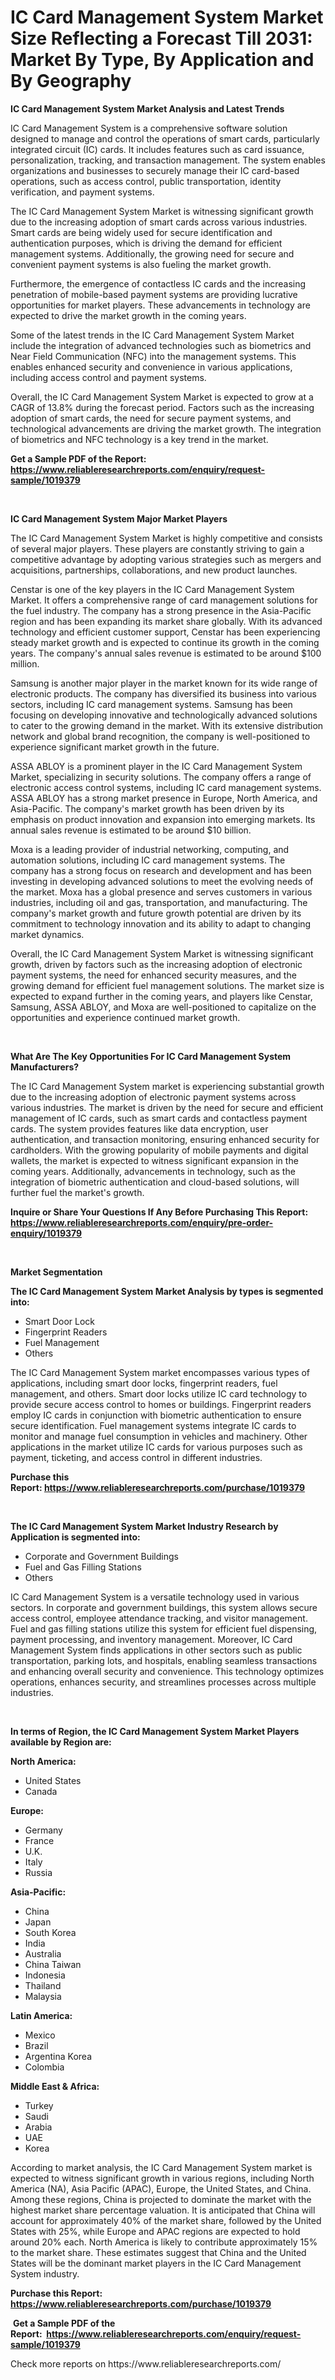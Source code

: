 <p><h1>IC Card Management System Market Size Reflecting a Forecast Till 2031: Market By Type, By Application and By Geography</h1></p><p><strong>IC Card Management System Market Analysis and Latest Trends</strong></p>
<p><p>IC Card Management System is a comprehensive software solution designed to manage and control the operations of smart cards, particularly integrated circuit (IC) cards. It includes features such as card issuance, personalization, tracking, and transaction management. The system enables organizations and businesses to securely manage their IC card-based operations, such as access control, public transportation, identity verification, and payment systems.</p><p>The IC Card Management System Market is witnessing significant growth due to the increasing adoption of smart cards across various industries. Smart cards are being widely used for secure identification and authentication purposes, which is driving the demand for efficient management systems. Additionally, the growing need for secure and convenient payment systems is also fueling the market growth.</p><p>Furthermore, the emergence of contactless IC cards and the increasing penetration of mobile-based payment systems are providing lucrative opportunities for market players. These advancements in technology are expected to drive the market growth in the coming years.</p><p>Some of the latest trends in the IC Card Management System Market include the integration of advanced technologies such as biometrics and Near Field Communication (NFC) into the management systems. This enables enhanced security and convenience in various applications, including access control and payment systems.</p><p>Overall, the IC Card Management System Market is expected to grow at a CAGR of 13.8% during the forecast period. Factors such as the increasing adoption of smart cards, the need for secure payment systems, and technological advancements are driving the market growth. The integration of biometrics and NFC technology is a key trend in the market.</p></p>
<p><strong>Get a Sample PDF of the Report:&nbsp; <a href="https://www.reliableresearchreports.com/enquiry/request-sample/1019379">https://www.reliableresearchreports.com/enquiry/request-sample/1019379</a></strong></p>
<p>&nbsp;</p>
<p><strong>IC Card Management System Major Market Players</strong></p>
<p><p>The IC Card Management System Market is highly competitive and consists of several major players. These players are constantly striving to gain a competitive advantage by adopting various strategies such as mergers and acquisitions, partnerships, collaborations, and new product launches.</p><p>Censtar is one of the key players in the IC Card Management System Market. It offers a comprehensive range of card management solutions for the fuel industry. The company has a strong presence in the Asia-Pacific region and has been expanding its market share globally. With its advanced technology and efficient customer support, Censtar has been experiencing steady market growth and is expected to continue its growth in the coming years. The company's annual sales revenue is estimated to be around $100 million.</p><p>Samsung is another major player in the market known for its wide range of electronic products. The company has diversified its business into various sectors, including IC card management systems. Samsung has been focusing on developing innovative and technologically advanced solutions to cater to the growing demand in the market. With its extensive distribution network and global brand recognition, the company is well-positioned to experience significant market growth in the future.</p><p>ASSA ABLOY is a prominent player in the IC Card Management System Market, specializing in security solutions. The company offers a range of electronic access control systems, including IC card management systems. ASSA ABLOY has a strong market presence in Europe, North America, and Asia-Pacific. The company's market growth has been driven by its emphasis on product innovation and expansion into emerging markets. Its annual sales revenue is estimated to be around $10 billion.</p><p>Moxa is a leading provider of industrial networking, computing, and automation solutions, including IC card management systems. The company has a strong focus on research and development and has been investing in developing advanced solutions to meet the evolving needs of the market. Moxa has a global presence and serves customers in various industries, including oil and gas, transportation, and manufacturing. The company's market growth and future growth potential are driven by its commitment to technology innovation and its ability to adapt to changing market dynamics.</p><p>Overall, the IC Card Management System Market is witnessing significant growth, driven by factors such as the increasing adoption of electronic payment systems, the need for enhanced security measures, and the growing demand for efficient fuel management solutions. The market size is expected to expand further in the coming years, and players like Censtar, Samsung, ASSA ABLOY, and Moxa are well-positioned to capitalize on the opportunities and experience continued market growth.</p></p>
<p>&nbsp;</p>
<p><strong>What Are The Key Opportunities For IC Card Management System Manufacturers?</strong></p>
<p><p>The IC Card Management System market is experiencing substantial growth due to the increasing adoption of electronic payment systems across various industries. The market is driven by the need for secure and efficient management of IC cards, such as smart cards and contactless payment cards. The system provides features like data encryption, user authentication, and transaction monitoring, ensuring enhanced security for cardholders. With the growing popularity of mobile payments and digital wallets, the market is expected to witness significant expansion in the coming years. Additionally, advancements in technology, such as the integration of biometric authentication and cloud-based solutions, will further fuel the market's growth.</p></p>
<p><strong>Inquire or Share Your Questions If Any Before Purchasing This Report: <a href="https://www.reliableresearchreports.com/enquiry/pre-order-enquiry/1019379">https://www.reliableresearchreports.com/enquiry/pre-order-enquiry/1019379</a></strong></p>
<p>&nbsp;</p>
<p><strong>Market Segmentation</strong></p>
<p><strong>The IC Card Management System Market Analysis by types is segmented into:</strong></p>
<p><ul><li>Smart Door Lock</li><li>Fingerprint Readers</li><li>Fuel Management</li><li>Others</li></ul></p>
<p><p>The IC Card Management System market encompasses various types of applications, including smart door locks, fingerprint readers, fuel management, and others. Smart door locks utilize IC card technology to provide secure access control to homes or buildings. Fingerprint readers employ IC cards in conjunction with biometric authentication to ensure secure identification. Fuel management systems integrate IC cards to monitor and manage fuel consumption in vehicles and machinery. Other applications in the market utilize IC cards for various purposes such as payment, ticketing, and access control in different industries.</p></p>
<p><strong>Purchase this Report:&nbsp;<a href="https://www.reliableresearchreports.com/purchase/1019379">https://www.reliableresearchreports.com/purchase/1019379</a></strong></p>
<p>&nbsp;</p>
<p><strong>The IC Card Management System Market Industry Research by Application is segmented into:</strong></p>
<p><ul><li>Corporate and Government Buildings</li><li>Fuel and Gas Filling Stations</li><li>Others</li></ul></p>
<p><p>IC Card Management System is a versatile technology used in various sectors. In corporate and government buildings, this system allows secure access control, employee attendance tracking, and visitor management. Fuel and gas filling stations utilize this system for efficient fuel dispensing, payment processing, and inventory management. Moreover, IC Card Management System finds applications in other sectors such as public transportation, parking lots, and hospitals, enabling seamless transactions and enhancing overall security and convenience. This technology optimizes operations, enhances security, and streamlines processes across multiple industries.</p></p>
<p>&nbsp;</p>
<p><strong>In terms of Region, the IC Card Management System Market Players available by Region are:</strong></p>
<p>
    <p> <strong> North America: </strong>
        <ul>
            <li>United States</li>
            <li>Canada</li>
        </ul>
        </p> 
    <p> <strong> Europe: </strong>
        <ul>
            <li>Germany</li>
            <li>France</li>
            <li>U.K.</li>
            <li>Italy</li>
            <li>Russia</li>
        </ul>
        </p> 
    <p> <strong> Asia-Pacific: </strong>
        <ul>
            <li>China</li>
            <li>Japan</li>
            <li>South Korea</li>
            <li>India</li>
            <li>Australia</li>
            <li>China Taiwan</li>
            <li>Indonesia</li>
            <li>Thailand</li>
            <li>Malaysia</li>
        </ul>
        </p> 
    <p> <strong> Latin America: </strong>
        <ul>
            <li>Mexico</li>
            <li>Brazil</li>
            <li>Argentina Korea</li>
            <li>Colombia</li>
        </ul>
        </p> 
    <p> <strong> Middle East & Africa: </strong>
        <ul>
            <li>Turkey</li>
            <li>Saudi</li>
            <li>Arabia</li>
            <li>UAE</li>
            <li>Korea</li>
        </ul>
    </p>
    </p>
<p><p>According to market analysis, the IC Card Management System market is expected to witness significant growth in various regions, including North America (NA), Asia Pacific (APAC), Europe, the United States, and China. Among these regions, China is projected to dominate the market with the highest market share percentage valuation. It is anticipated that China will account for approximately 40% of the market share, followed by the United States with 25%, while Europe and APAC regions are expected to hold around 20% each. North America is likely to contribute approximately 15% to the market share. These estimates suggest that China and the United States will be the dominant market players in the IC Card Management System industry.</p></p>
<p><strong>Purchase this Report: <a href="https://www.reliableresearchreports.com/purchase/1019379">https://www.reliableresearchreports.com/purchase/1019379</a></strong></p>
<p>&nbsp;<strong>Get a Sample PDF of the Report:&nbsp;&nbsp;<a href="https://www.reliableresearchreports.com/enquiry/request-sample/1019379">https://www.reliableresearchreports.com/enquiry/request-sample/1019379</a></strong></p>
<p><strong></strong></p>
<p>Check more reports on https://www.reliableresearchreports.com/</p>